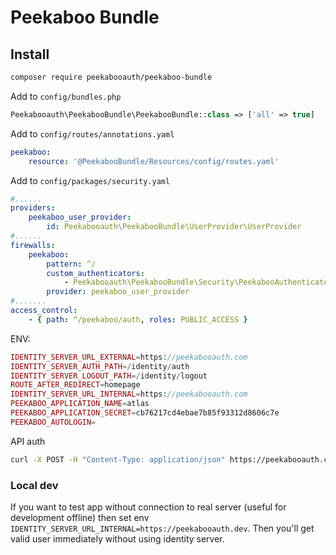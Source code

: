 Peekaboo Bundle
===============

## Install

```bash
composer require peekabooauth/peekaboo-bundle
```

Add to `config/bundles.php`

```php
Peekabooauth\PeekabooBundle\PeekabooBundle::class => ['all' => true]
```

Add to `config/routes/annotations.yaml`

```yaml
peekaboo:
    resource: '@PeekabooBundle/Resources/config/routes.yaml'
```

Add to `config/packages/security.yaml`

```yaml
#......
providers:
    peekaboo_user_provider:
        id: Peekabooauth\PeekabooBundle\UserProvider\UserProvider
#......
firewalls:
    peekaboo:
        pattern: ^/
        custom_authenticators:
            - Peekabooauth\PeekabooBundle\Security\PeekabooAuthenticator
        provider: peekaboo_user_provider
#.......
access_control:
    - { path: ^/peekaboo/auth, roles: PUBLIC_ACCESS }
```

ENV:
```php
IDENTITY_SERVER_URL_EXTERNAL=https://peekabooauth.com
IDENTITY_SERVER_AUTH_PATH=/identity/auth
IDENTITY_SERVER_LOGOUT_PATH=/identity/logout
ROUTE_AFTER_REDIRECT=homepage
IDENTITY_SERVER_URL_INTERNAL=https://peekabooauth.com
PEEKABOO_APPLICATION_NAME=atlas
PEEKABOO_APPLICATION_SECRET=cb76217cd4ebae7b85f93312d8606c7e
PEEKABOO_AUTOLOGIN=
```

API auth
```bash
curl -X POST -H "Content-Type: application/json" https://peekabooauth.com/api/login_check -d '{"username":"user@example.com","password":"123456"}'
```

### Local dev

If you want to test app without connection to real server (useful for development offline) then set
env `IDENTITY_SERVER_URL_INTERNAL=https://peekabooauth.dev`. Then you'll get valid user immediately without
using identity server.
